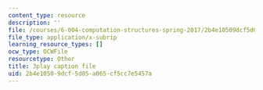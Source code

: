 ```yaml
---
content_type: resource
description: ''
file: /courses/6-004-computation-structures-spring-2017/2b4e10509dcf5d05a065cf5cc7e5457a_M-ZgVhzvh24.vtt
file_type: application/x-subrip
learning_resource_types: []
ocw_type: OCWFile
resourcetype: Other
title: 3play caption file
uid: 2b4e1050-9dcf-5d05-a065-cf5cc7e5457a
---
```

